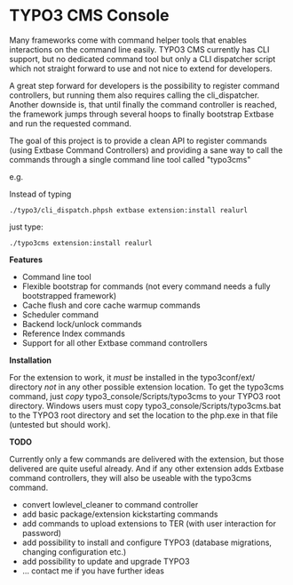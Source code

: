 TYPO3 CMS Console
=================

Many frameworks come with command helper tools that enables interactions on the command line easily.
TYPO3 CMS currently has CLI support, but no dedicated command tool but only a CLI dispatcher script
which not straight forward to use and not nice to extend for developers.

A great step forward for developers is the possibility to register command controllers, but running them
also requires calling the cli_dispatcher. Another downside is, that until finally the command controller is reached,
the framework jumps through several hoops to finally bootstrap Extbase and run the requested command.

The goal of this project is to provide a clean API to register commands (using Extbase Command Controllers) and
providing a sane way to call the commands through a single command line tool called "typo3cms"

e.g.

Instead of typing

```
./typo3/cli_dispatch.phpsh extbase extension:install realurl
```

just type:

```
./typo3cms extension:install realurl
```

**Features**
* Command line tool
* Flexible bootstrap for commands (not every command needs a fully bootstrapped framework)
* Cache flush and core cache warmup commands
* Scheduler command
* Backend lock/unlock commands
* Reference Index commands
* Support for all other Extbase command controllers


**Installation**

For the extension to work, it *must* be installed in the typo3conf/ext/ directory *not* in any other possible extension location.
To get the typo3cms command, just _copy_ typo3_console/Scripts/typo3cms to your TYPO3 root directory. Windows users must copy
typo3_console/Scripts/typo3cms.bat to the TYPO3 root directory and set the location to the php.exe in that file (untested but should work).

**TODO**

Currently only a few commands are delivered with the extension, but those delivered are quite useful already. And if any other extension
adds Extbase command controllers, they will also be useable with the typo3cms command.

* convert lowlevel_cleaner to command controller
* add basic package/extension kickstarting commands
* add commands to upload extensions to TER (with user interaction for password)
* add possibility to install and configure TYPO3 (database migrations, changing configuration etc.)
* add possibility to update and upgrade TYPO3
* … contact me if you have further ideas
